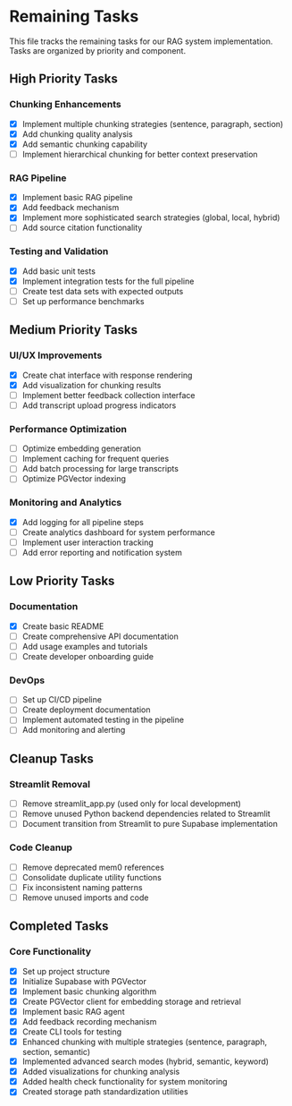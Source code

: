 
# Remaining Tasks

This file tracks the remaining tasks for our RAG system implementation. Tasks are organized by priority and component.

## High Priority Tasks

### Chunking Enhancements
- [x] Implement multiple chunking strategies (sentence, paragraph, section)
- [x] Add chunking quality analysis
- [x] Add semantic chunking capability
- [ ] Implement hierarchical chunking for better context preservation

### RAG Pipeline
- [x] Implement basic RAG pipeline
- [x] Add feedback mechanism
- [x] Implement more sophisticated search strategies (global, local, hybrid)
- [ ] Add source citation functionality

### Testing and Validation
- [x] Add basic unit tests
- [x] Implement integration tests for the full pipeline
- [ ] Create test data sets with expected outputs
- [ ] Set up performance benchmarks

## Medium Priority Tasks

### UI/UX Improvements
- [x] Create chat interface with response rendering
- [x] Add visualization for chunking results
- [ ] Implement better feedback collection interface
- [ ] Add transcript upload progress indicators

### Performance Optimization
- [ ] Optimize embedding generation
- [ ] Implement caching for frequent queries
- [ ] Add batch processing for large transcripts
- [ ] Optimize PGVector indexing

### Monitoring and Analytics
- [x] Add logging for all pipeline steps
- [ ] Create analytics dashboard for system performance
- [ ] Implement user interaction tracking
- [ ] Add error reporting and notification system

## Low Priority Tasks

### Documentation
- [x] Create basic README
- [ ] Create comprehensive API documentation
- [ ] Add usage examples and tutorials
- [ ] Create developer onboarding guide

### DevOps
- [ ] Set up CI/CD pipeline
- [ ] Create deployment documentation
- [ ] Implement automated testing in the pipeline
- [ ] Add monitoring and alerting

## Cleanup Tasks

### Streamlit Removal
- [ ] Remove streamlit_app.py (used only for local development)
- [ ] Remove unused Python backend dependencies related to Streamlit
- [ ] Document transition from Streamlit to pure Supabase implementation

### Code Cleanup
- [ ] Remove deprecated mem0 references
- [ ] Consolidate duplicate utility functions
- [ ] Fix inconsistent naming patterns
- [ ] Remove unused imports and code

## Completed Tasks

### Core Functionality
- [x] Set up project structure
- [x] Initialize Supabase with PGVector
- [x] Implement basic chunking algorithm
- [x] Create PGVector client for embedding storage and retrieval
- [x] Implement basic RAG agent
- [x] Add feedback recording mechanism
- [x] Create CLI tools for testing
- [x] Enhanced chunking with multiple strategies (sentence, paragraph, section, semantic)
- [x] Implemented advanced search modes (hybrid, semantic, keyword)
- [x] Added visualizations for chunking analysis
- [x] Added health check functionality for system monitoring
- [x] Created storage path standardization utilities
